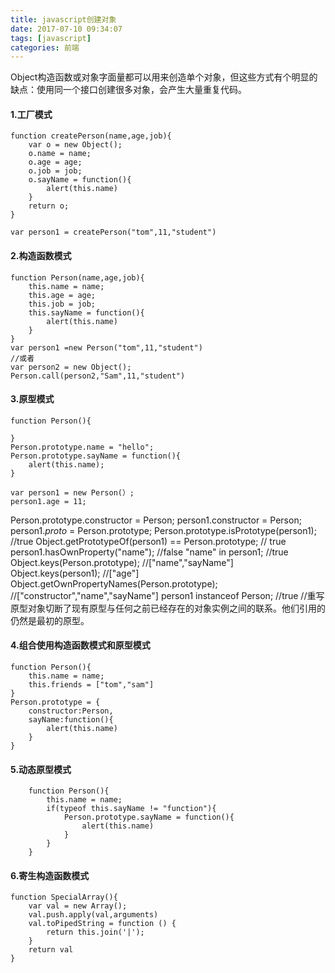 ```yaml
---
title: javascript创建对象
date: 2017-07-10 09:34:07
tags: [javascript]
categories: 前端
---
```


Object构造函数或对象字面量都可以用来创造单个对象，但这些方式有个明显的缺点：使用同一个接口创建很多对象，会产生大量重复代码。

#### 1.工厂模式
<!-- more -->

    function createPerson(name,age,job){
        var o = new Object();
        o.name = name;
        o.age = age;
        o.job = job;
        o.sayName = function(){
            alert(this.name)
        }
        return o;
    }
    
    var person1 = createPerson("tom",11,"student")
#### 2.构造函数模式
    
    function Person(name,age,job){
        this.name = name;
        this.age = age;
        this.job = job;
        this.sayName = function(){
            alert(this.name)
        }
    }
    var person1 =new Person("tom",11,"student")
    //或者
    var person2 = new Object();
    Person.call(person2,"Sam",11,"student")
#### 3.原型模式
    
    function Person(){
        
    } 
    Person.prototype.name = "hello";
    Person.prototype.sayName = function(){
        alert(this.name);
    }
    
    var person1 = new Person(）;
    person1.age = 11;
Person.prototype.constructor = Person;
person1.constructor = Person;
person1._proto_ = Person.prototype;
Person.prototype.isPrototype(person1); //true
Object.getPrototypeOf(person1) == Person.prototype; // true
person1.hasOwnProperty("name"); //false
"name" in person1; //true
Object.keys(Person.prototype); //["name","sayName"]
Object.keys(person1); //["age"]
Object.getOwnPropertyNames(Person.prototype); //["constructor","name","sayName"]
person1 instanceof Person; //true
//重写原型对象切断了现有原型与任何之前已经存在的对象实例之间的联系。他们引用的仍然是最初的原型。
#### 4.组合使用构造函数模式和原型模式
    
    function Person(){
        this.name = name;
        this.friends = ["tom","sam"]
    }
    Person.prototype = {
        constructor:Person,
        sayName:function(){
            alert(this.name)
        }
    }
#### 5.动态原型模式

        function Person(){
            this.name = name;
            if(typeof this.sayName != "function"){
                Person.prototype.sayName = function(){
                    alert(this.name)
                }
            }
        }
#### 6.寄生构造函数模式

    function SpecialArray(){
        var val = new Array();
        val.push.apply(val,arguments)
        val.toPipedString = function () {
            return this.join('|');
        }
        return val
    }

    

        

